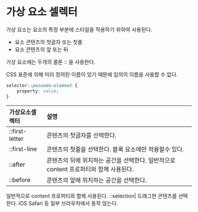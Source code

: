 # 가상 요소 셀렉터

가상 요소는 요소의 특정 부분에 스타일을 적용하기 위하여 사용된다.

- 요소 콘텐츠의 첫글자 또는 첫줄
- 요소 콘텐츠의 앞 또는 뒤

가상 요소에는 두개의 콜론 :: 을 사용한다.

CSS 표준에 의해 미리 정의된 이름이 있기 때문에 임의의 이름을 사용할 수 없다.

```css
selector::pesuodo-elemnet {
    property: value;
}
```
가상요소셀렉터|설명
:--|:--
::first-letter|콘텐츠의 첫글자를 선택한다.
::first-line|콘텐츠의 첫줄을 선택한다. 블록 요소에만 적용할수 있다.
::after| 콘텐츠의 뒤에 위치하는 공간을 선택한다. 일반적으로 content 프로퍼티와 함께 사용된다.
::before| 콘텐츠의 앞에 위치하는 공간을 선택한다.
일반적으로 content 프로퍼티와 함께 사용된다.
::selection| 드래그한 콘텐츠를 선택한다. iOS Safari 등 일부 브라우저에서 동작 않는다.